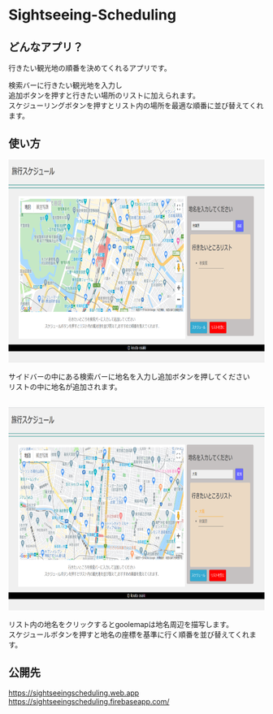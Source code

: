 # Sightseeing-Scheduling


<h2>どんなアプリ？</h2>


行きたい観光地の順番を決めてくれるアプリです。

検索バーに行きたい観光地を入力し
<br>
追加ボタンを押すと行きたい場所のリストに加えられます。
<br>
スケジューリングボタンを押すとリスト内の場所を最適な順番に並び替えてくれます。

<h2>使い方</h2>

<img src = "./public/img/img2.png" width = "600px" height ="400px">

サイドバーの中にある検索バーに地名を入力し追加ボタンを押してください
<br>
リストの中に地名が追加されます。
<br>
<br>

<img src = "./public/img/img3.png" width = "600px" height ="400px">


リスト内の地名をクリックするとgoolemapは地名周辺を描写します。
<br>
スケジュールボタンを押すと地名の座標を基準に行く順番を並び替えてくれます。

## 公開先

<a href = "https://sightseeingscheduling.web.app/">https://sightseeingscheduling.web.app</a>
<a href = "https://sightseeingscheduling.firebaseapp.com/">https://sightseeingscheduling.firebaseapp.com/</a>
